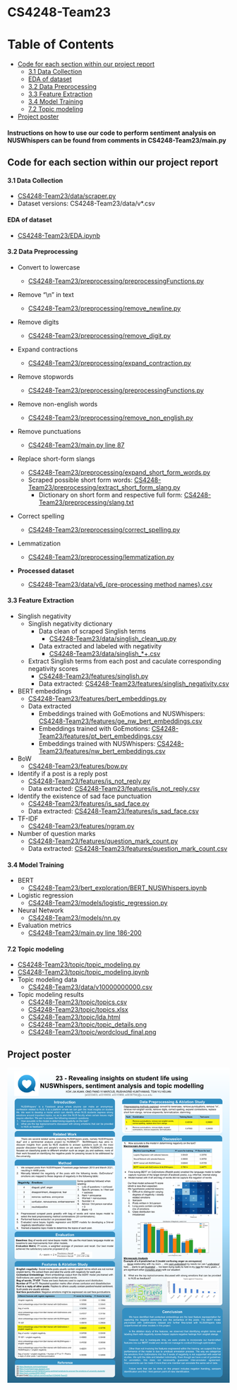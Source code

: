 # CS4248-Team23
# Table of Contents
- [Code for each section within our project report](#code-for-each-section-within-our-project-report)
    - [3.1 Data Collection](#3.1-Data-Collection)
    - [EDA of dataset](#EDA-of-dataset)
    - [3.2 Data Preprocessing](#3.2-Data-Preprocessing)
    - [3.3 Feature Extraction](#3.3-Feature-Extraction)
    - [3.4 Model Training](#3.4-Model-Training)
    - [7.2 Topic modeling](#7.2-Topic-modeling)
- [Project poster](#Project-poster)


#### Instructions on how to use our code to perform sentiment analysis on NUSWhispers can be found from comments in CS4248-Team23/main.py 

## Code for each section within our project report

#### 3.1 Data Collection
* [CS4248-Team23/data/scraper.py](https://github.com/CindyTsai1/CS4248-Team23/blob/main/data/scraper.py)
* Dataset versions: CS4248-Team23/data/v*.csv

#### EDA of dataset
* [CS4248-Team23/EDA.ipynb](https://github.com/CindyTsai1/CS4248-Team23/blob/main/EDA.ipynb)

#### 3.2 Data Preprocessing

* Convert to lowercase
    * [CS4248-Team23/preprocessing/preprocessingFunctions.py](https://github.com/CindyTsai1/CS4248-Team23/blob/main/preprocessing/preprocessingFunctions.py)
* Remove “\n” in text
    * [CS4248-Team23/preprocessing/remove_newline.py](https://github.com/CindyTsai1/CS4248-Team23/blob/main/preprocessing/remove_newline.py)
* Remove digits
    * [CS4248-Team23/preprocessing/remove_digit.py](https://github.com/CindyTsai1/CS4248-Team23/blob/main/preprocessing/remove_digit.py)
* Expand contractions
    * [CS4248-Team23/preprocessing/expand_contraction.py](https://github.com/CindyTsai1/CS4248-Team23/blob/main/preprocessing/expand_contraction.py)
* Remove stopwords
    * [CS4248-Team23/preprocessing/preprocessingFunctions.py](https://github.com/CindyTsai1/CS4248-Team23/blob/main/preprocessing/preprocessingFunctions.py)
* Remove non-english words
    * [CS4248-Team23/preprocessing/remove_non_english.py](https://github.com/CindyTsai1/CS4248-Team23/blob/main/preprocessing/remove_non_english.py)
* Remove punctuations
    * [CS4248-Team23/main.py line 87](https://github.com/CindyTsai1/CS4248-Team23/blob/main/main.py#L87)
* Replace short-form slangs
    * [CS4248-Team23/preprocessing/expand_short_form_words.py](https://github.com/CindyTsai1/CS4248-Team23/blob/main/preprocessing/expand_short_form_words.py)
    * Scraped possible short form words: [CS4248-Team23/preprocessing/extract_short_form_slang.py](https://github.com/CindyTsai1/CS4248-Team23/blob/main/preprocessing/extract_short_form_slang.py)
        * Dictionary on short form and respective full form: [CS4248-Team23/preprocessing/slang.txt](https://github.com/CindyTsai1/CS4248-Team23/blob/main/preprocessing/slang.txt)
* Correct spelling
    * [CS4248-Team23/preprocessing/correct_spelling.py](https://github.com/CindyTsai1/CS4248-Team23/blob/main/preprocessing/correct_spelling.py)
* Lemmatization
    * [CS4248-Team23/preprocessing/lemmatization.py](https://github.com/CindyTsai1/CS4248-Team23/blob/main/preprocessing/lemmatization.py)

* **Processed dataset**
    * [CS4248-Team23/data/v6_{pre-processing method names}.csv](https://github.com/CindyTsai1/CS4248-Team23/blob/main/data)

#### 3.3 Feature Extraction
* Singlish negativity
    * Singlish negativity dictionary
        * Data clean of scraped Singlish terms
            * [CS4248-Team23/data/singlish_clean_up.py](https://github.com/CindyTsai1/CS4248-Team23/blob/main/data/singlish_clean_up.py)
        * Data extracted and labeled with negativity 
            * [CS4248-Team23/data/singlish_*+.csv](https://github.com/CindyTsai1/CS4248-Team23/blob/main/data)
    * Extract Singlish terms from each post and caculate corresponding negativity scores
        * [CS4248-Team23/features/singlish.py](https://github.com/CindyTsai1/CS4248-Team23/blob/main/features/singlish.py)
        * Data extracted: [CS4248-Team23/features/singlish_negativity.csv](https://github.com/CindyTsai1/CS4248-Team23/blob/main/features/singlish_negativity.csv)
* BERT embeddings
    * [CS4248-Team23/features/bert_embeddings.py](https://github.com/CindyTsai1/CS4248-Team23/blob/main/features/bert_embeddings.py)
    * Data extracted
        * Embeddings trained with GoEmotions and NUSWhispers: [CS4248-Team23/features/ge_nw_bert_embeddings.csv](https://github.com/CindyTsai1/CS4248-Team23/blob/main/features/ge_nw_bert_embeddings.csv)
        * Embeddings trained with GoEmotions: [CS4248-Team23/features/pt_bert_embeddings.csv](https://github.com/CindyTsai1/CS4248-Team23/blob/main/features/pt_bert_embeddings.csv)
        * Embeddings trained with NUSWhispers: [CS4248-Team23/features/nw_bert_embeddings.csv](https://github.com/CindyTsai1/CS4248-Team23/blob/main/features/nw_bert_embeddings.csv)
* BoW
    * [CS4248-Team23/features/bow.py](https://github.com/CindyTsai1/CS4248-Team23/blob/main/features/bow.py)
* Identify if a post is a reply post
    * [CS4248-Team23/features/is_not_reply.py](https://github.com/CindyTsai1/CS4248-Team23/blob/main/features/is_not_reply.py)
    * Data extracted: [CS4248-Team23/features/is_not_reply.csv](https://github.com/CindyTsai1/CS4248-Team23/blob/main/features/is_not_reply.csv)
* Identify the existence of sad face punctuation
    * [CS4248-Team23/features/is_sad_face.py](https://github.com/CindyTsai1/CS4248-Team23/blob/main/features/is_sad_face.py)
    * Data extracted: [CS4248-Team23/features/is_sad_face.csv](https://github.com/CindyTsai1/CS4248-Team23/blob/main/features/is_sad_face.csv)
* TF-IDF
    * [CS4248-Team23/features/ngram.py](https://github.com/CindyTsai1/CS4248-Team23/blob/main/features/ngram.py)
* Number of question marks
    * [CS4248-Team23/features/question_mark_count.py](https://github.com/CindyTsai1/CS4248-Team23/blob/main/features/question_mark_count.py)
    * Data extracted: [CS4248-Team23/features/question_mark_count.csv](https://github.com/CindyTsai1/CS4248-Team23/blob/main/features/question_mark_count.csv)

#### 3.4 Model Training
* BERT
    * [CS4248-Team23/bert_exploration/BERT_NUSWhispers.ipynb](https://github.com/CindyTsai1/CS4248-Team23/blob/main/bert_exploration/BERT_NUSWhispers.ipynb)
* Logistic regression
    * [CS4248-Team23/models/logistic_regression.py](https://github.com/CindyTsai1/CS4248-Team23/blob/main/models/logistic_regression.py)
* Neural Network
    * [CS4248-Team23/models/nn.py](https://github.com/CindyTsai1/CS4248-Team23/blob/main/models/nn.py)
* Evaluation metrics
    * [CS4248-Team23/main.py line 186-200](https://github.com/CindyTsai1/CS4248-Team23/blob/main/main.py#L186-L200)
#### 7.2 Topic modeling
* [CS4248-Team23/topic/topic_modeling.py](https://github.com/CindyTsai1/CS4248-Team23/blob/main/topic/topic_modeling.py)
* [CS4248-Team23/topic/topic_modeling.ipynb](https://github.com/CindyTsai1/CS4248-Team23/blob/main/topic/topic_modeling.ipynb)
* Topic modeling data
    * [CS4248-Team23/data/v10000000000.csv](https://github.com/CindyTsai1/CS4248-Team23/blob/main/data/v10000000000.csv)
* Topic modeling results
    * [CS4248-Team23/topic/topics.csv](https://github.com/CindyTsai1/CS4248-Team23/blob/main/topic/topics.csv)
    * [CS4248-Team23/topic/topics.xlsx](https://github.com/CindyTsai1/CS4248-Team23/blob/main/topic/topics.xlsx)
    * [CS4248-Team23/topic/lda.html](https://htmlpreview.github.io/?https://github.com/CindyTsai1/CS4248-Team23/blob/main/topic/lda.html)
    * [CS4248-Team23/topic/topic_details.png](https://github.com/CindyTsai1/CS4248-Team23/blob/main/topic/topic_details.png)
    * [CS4248-Team23/topic/wordcloud_final.png](https://github.com/CindyTsai1/CS4248-Team23/blob/main/topic/wordcloud_final.png)

## Project poster
![image](Group23_Project_Poster.png)